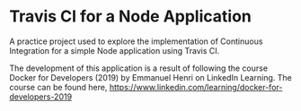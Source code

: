 # Travis CI for a Node Application 
A practice project used to explore the implementation of Continuous Integration for a simple Node application using Travis CI.

The development of this application is a result of following the course Docker for Developers (2019) by Emmanuel Henri on LinkedIn Learning. The course can be found here,
https://www.linkedin.com/learning/docker-for-developers-2019
